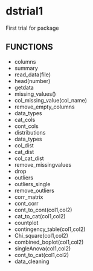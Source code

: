 # dstrial1
First trial for package
## FUNCTIONS
- columns
- summary
- read_data(file)
- head(number)
- getdata
- missing_values()
- col_missing_value(col_name)
- remove_empty_columns
- data_types
- cat_cols
- cont_cols
- distributions
- data_types
- col_dist
- cat_dist
- col_cat_dist
- remove_missingvalues
- drop
- outliers
- outliers_single
- remove_outliers
- corr_matrix
- cont_corr
- cont_to_cont(col1,col2)
- cat_to_cat(col1,col2)
- countplot
- contingency_table(col1,col2)
- Chi_square(col1,col2)
- combined_boplot(col1,col2)
- singleAnova(col1,col2)
- cont_to_cat(col1,col2)
- data_cleaning
